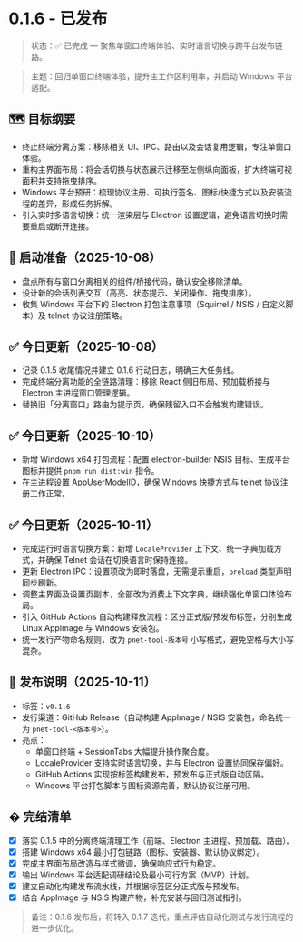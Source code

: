 # 0.1.6 - 已发布

> 状态：✅ 已完成 — 聚焦单窗口终端体验、实时语言切换与跨平台发布链路。

> 主题：回归单窗口终端体验，提升主工作区利用率，并启动 Windows 平台适配。

## 🗺️ 目标纲要
- 终止终端分离方案：移除相关 UI、IPC、路由以及会话复用逻辑，专注单窗口体验。
- 重构主界面布局：将会话切换与状态展示迁移至左侧纵向面板，扩大终端可视面积并支持拖曳排序。
- Windows 平台预研：梳理协议注册、可执行签名、图标/快捷方式以及安装流程的差异，形成任务拆解。
 - 引入实时多语言切换：统一渲染层与 Electron 设置逻辑，避免语言切换时需要重启或断开连接。

## 🚀 启动准备（2025-10-08）
- 盘点所有与窗口分离相关的组件/桥接代码，确认安全移除清单。
- 设计新的会话列表交互（高亮、状态提示、关闭操作、拖曳排序）。
- 收集 Windows 平台下的 Electron 打包注意事项（Squirrel / NSIS / 自定义脚本）及 telnet 协议注册策略。

## ✅ 今日更新（2025-10-08）
- 记录 0.1.5 收尾情况并建立 0.1.6 行动日志，明确三大任务线。
- 完成终端分离功能的全链路清理：移除 React 侧旧布局、预加载桥接与 Electron 主进程窗口管理逻辑。
- 替换旧「分离窗口」路由为提示页，确保残留入口不会触发构建错误。

## ✅ 今日更新（2025-10-10）
- 新增 Windows x64 打包流程：配置 electron-builder NSIS 目标、生成平台图标并提供 `pnpm run dist:win` 指令。
- 在主进程设置 AppUserModelID，确保 Windows 快捷方式与 telnet 协议注册工作正常。

## ✅ 今日更新（2025-10-11）
- 完成运行时语言切换方案：新增 `LocaleProvider` 上下文、统一字典加载方式，并确保 Telnet 会话在切换语言时保持连接。
- 更新 Electron IPC：设置项改为即时落盘，无需提示重启，`preload` 类型声明同步刷新。
- 调整主界面及设置页副本，全部改为消费上下文字典，继续强化单窗口体验布局。
- 引入 GitHub Actions 自动构建释放流程：区分正式版/预发布标签，分别生成 Linux AppImage 与 Windows 安装包。
- 统一发行产物命名规则，改为 `pnet-tool-版本号` 小写格式，避免空格与大小写混杂。

## 🎉 发布说明（2025-10-11）
- 标签：`v0.1.6`
- 发行渠道：GitHub Release（自动构建 AppImage / NSIS 安装包，命名统一为 `pnet-tool-<版本号>`）。
- 亮点：
	- 单窗口终端 + SessionTabs 大幅提升操作聚合度。
	- LocaleProvider 支持实时语言切换，并与 Electron 设置协同保存偏好。
	- GitHub Actions 实现按标签构建发布，预发布与正式版自动区隔。
	- Windows 平台打包脚本与图标资源完善，默认协议注册可用。

## � 完结清单
- [x] 落实 0.1.5 中的分离终端清理工作（前端、Electron 主进程、预加载、路由）。
- [x] 搭建 Windows x64 最小打包链路（图标、安装器、默认协议绑定）。
- [x] 完成主界面布局改造与样式微调，确保响应式行为稳定。
- [x] 输出 Windows 平台适配调研结论及最小可行方案（MVP）计划。
- [x] 建立自动化构建发布流水线，并根据标签区分正式版与预发布。
- [x] 结合 AppImage 与 NSIS 构建产物，补充安装与回归测试指引。

> 备注：0.1.6 发布后，将转入 0.1.7 迭代，重点评估自动化测试与发行流程的进一步优化。